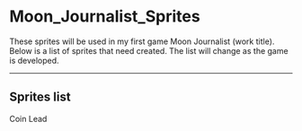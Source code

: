 # Moon_Journalist_Sprites

These sprites will be used in my first game Moon Journalist (work title). Below is a list of sprites that need created. The list will change as the game is developed.

---
## Sprites list
Coin
Lead
